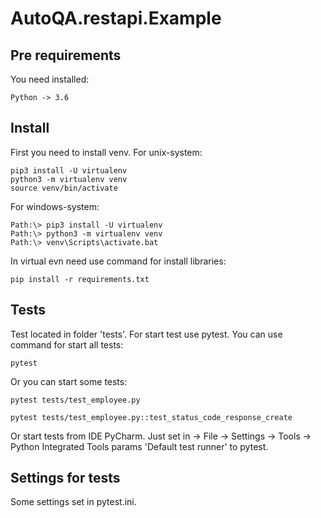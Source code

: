 # AutoQA.restapi.Example

## Pre requirements

You need installed:
```
Python -> 3.6
```


## Install

First you need to install venv. For unix-system:

```shell
pip3 install -U virtualenv
python3 -m virtualenv venv
source venv/bin/activate
```

For windows-system:

```commandline
Path:\> pip3 install -U virtualenv
Path:\> python3 -m virtualenv venv
Path:\> venv\Scripts\activate.bat
```

In virtual evn need use command for install libraries:
```shell
pip install -r requirements.txt
```

## Tests

Test located in folder 'tests'. For start test use pytest. You can use command for start all tests:
```shell
pytest
```

Or you can start some tests:
```commandline
pytest tests/test_employee.py
```
```commandline
pytest tests/test_employee.py::test_status_code_response_create
```

Or start tests from IDE PyCharm. Just set in -> File -> Settings -> Tools -> Python Integrated Tools params 'Default
test runner' to pytest.

## Settings for tests
Some settings set in pytest.ini.